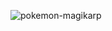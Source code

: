 ![pokemon-magikarp](https://github.com/user-attachments/assets/c57f1d02-e0d6-4e45-8fd9-d35a70f62268)
